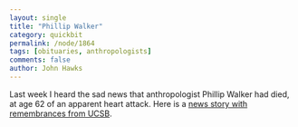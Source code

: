 ```yaml
---
layout: single 
title: "Phillip Walker" 
category: quickbit
permalink: /node/1864
tags: [obituaries, anthropologists] 
comments: false 
author: John Hawks 
---
```


Last week I heard the sad news that anthropologist Phillip Walker had died, at age 62 of an apparent heart attack. Here is a <a href="http://www.dailynexus.com/article.php?a=18317">news story with remembrances from UCSB</a>.

